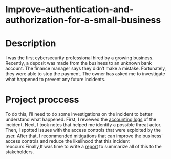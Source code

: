 # Improve-authentication-and-authorization-for-a-small-business
<h1> Description</h1>
I was the first cybersecurity professional hired by a growing business.
Recently, a deposit was made from the business to an unknown bank account. The finance manager says they didn’t make a mistake. Fortunately, they were able to stop the payment. The owner has asked me to investigate what happened to prevent any future incidents.
<h1>Project proccess</h1>
To do this, I’ll need to do some investigations on the incident to better understand what happened. First, I reviewed the <a href=Accounting Logs .pdf">accounting logs</a> of the incident. Next, I took notes that helped me identify a possible threat actor. Then, I spotted issues with the access controls that were exploited by the user. After that, I recommended mitigations that can improve the business' access controls and reduce the likelihood that this incident reoccurs.Finally,It was time to write a <a href="Access control report.pdf"> report</a> to summarize all of this to the stakeholders.
